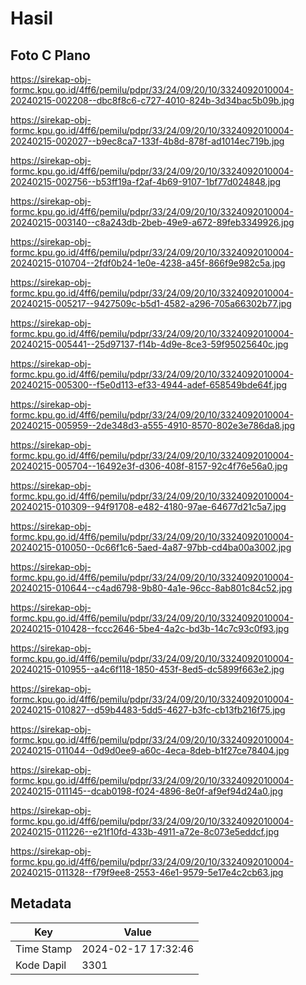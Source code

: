 # Hasil

## Foto C Plano

https://sirekap-obj-formc.kpu.go.id/4ff6/pemilu/pdpr/33/24/09/20/10/3324092010004-20240215-002208--dbc8f8c6-c727-4010-824b-3d34bac5b09b.jpg

https://sirekap-obj-formc.kpu.go.id/4ff6/pemilu/pdpr/33/24/09/20/10/3324092010004-20240215-002027--b9ec8ca7-133f-4b8d-878f-ad1014ec719b.jpg

https://sirekap-obj-formc.kpu.go.id/4ff6/pemilu/pdpr/33/24/09/20/10/3324092010004-20240215-002756--b53ff19a-f2af-4b69-9107-1bf77d024848.jpg

https://sirekap-obj-formc.kpu.go.id/4ff6/pemilu/pdpr/33/24/09/20/10/3324092010004-20240215-003140--c8a243db-2beb-49e9-a672-89feb3349926.jpg

https://sirekap-obj-formc.kpu.go.id/4ff6/pemilu/pdpr/33/24/09/20/10/3324092010004-20240215-010704--2fdf0b24-1e0e-4238-a45f-866f9e982c5a.jpg

https://sirekap-obj-formc.kpu.go.id/4ff6/pemilu/pdpr/33/24/09/20/10/3324092010004-20240215-005217--9427509c-b5d1-4582-a296-705a66302b77.jpg

https://sirekap-obj-formc.kpu.go.id/4ff6/pemilu/pdpr/33/24/09/20/10/3324092010004-20240215-005441--25d97137-f14b-4d9e-8ce3-59f95025640c.jpg

https://sirekap-obj-formc.kpu.go.id/4ff6/pemilu/pdpr/33/24/09/20/10/3324092010004-20240215-005300--f5e0d113-ef33-4944-adef-658549bde64f.jpg

https://sirekap-obj-formc.kpu.go.id/4ff6/pemilu/pdpr/33/24/09/20/10/3324092010004-20240215-005959--2de348d3-a555-4910-8570-802e3e786da8.jpg

https://sirekap-obj-formc.kpu.go.id/4ff6/pemilu/pdpr/33/24/09/20/10/3324092010004-20240215-005704--16492e3f-d306-408f-8157-92c4f76e56a0.jpg

https://sirekap-obj-formc.kpu.go.id/4ff6/pemilu/pdpr/33/24/09/20/10/3324092010004-20240215-010309--94f91708-e482-4180-97ae-64677d21c5a7.jpg

https://sirekap-obj-formc.kpu.go.id/4ff6/pemilu/pdpr/33/24/09/20/10/3324092010004-20240215-010050--0c66f1c6-5aed-4a87-97bb-cd4ba00a3002.jpg

https://sirekap-obj-formc.kpu.go.id/4ff6/pemilu/pdpr/33/24/09/20/10/3324092010004-20240215-010644--c4ad6798-9b80-4a1e-96cc-8ab801c84c52.jpg

https://sirekap-obj-formc.kpu.go.id/4ff6/pemilu/pdpr/33/24/09/20/10/3324092010004-20240215-010428--fccc2646-5be4-4a2c-bd3b-14c7c93c0f93.jpg

https://sirekap-obj-formc.kpu.go.id/4ff6/pemilu/pdpr/33/24/09/20/10/3324092010004-20240215-010955--a4c6f118-1850-453f-8ed5-dc5899f663e2.jpg

https://sirekap-obj-formc.kpu.go.id/4ff6/pemilu/pdpr/33/24/09/20/10/3324092010004-20240215-010827--d59b4483-5dd5-4627-b3fc-cb13fb216f75.jpg

https://sirekap-obj-formc.kpu.go.id/4ff6/pemilu/pdpr/33/24/09/20/10/3324092010004-20240215-011044--0d9d0ee9-a60c-4eca-8deb-b1f27ce78404.jpg

https://sirekap-obj-formc.kpu.go.id/4ff6/pemilu/pdpr/33/24/09/20/10/3324092010004-20240215-011145--dcab0198-f024-4896-8e0f-af9ef94d24a0.jpg

https://sirekap-obj-formc.kpu.go.id/4ff6/pemilu/pdpr/33/24/09/20/10/3324092010004-20240215-011226--e21f10fd-433b-4911-a72e-8c073e5eddcf.jpg

https://sirekap-obj-formc.kpu.go.id/4ff6/pemilu/pdpr/33/24/09/20/10/3324092010004-20240215-011328--f79f9ee8-2553-46e1-9579-5e17e4c2cb63.jpg


## Metadata

| Key        | Value               |
| ---------- | ------------------- |
| Time Stamp | 2024-02-17 17:32:46 |
| Kode Dapil | 3301                |



